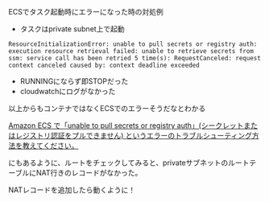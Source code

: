 ECSでタスク起動時にエラーになった時の対処例

- タスクはprivate subnet上で起動

```
ResourceInitializationError: unable to pull secrets or registry auth: execution resource retrieval failed: unable to retrieve secrets from ssm: service call has been retried 5 time(s): RequestCanceled: request context canceled caused by: context deadline exceeded
```

- RUNNINGにならず即STOPだった
- cloudwatchにログがなかった

以上からもコンテナではなくECSでのエラーそうだなとわかる

[Amazon ECS で「unable to pull secrets or registry auth」(シークレットまたはレジストリ認証をプルできません) というエラーのトラブルシューティング方法を教えてください。](https://aws.amazon.com/jp/premiumsupport/knowledge-center/ecs-unable-to-pull-secrets/)

にもあるように、ルートをチェックしてみると、privateサブネットのルートテーブルにNAT行きのレコードがなかった。

NATレコードを追加したら動くように！
